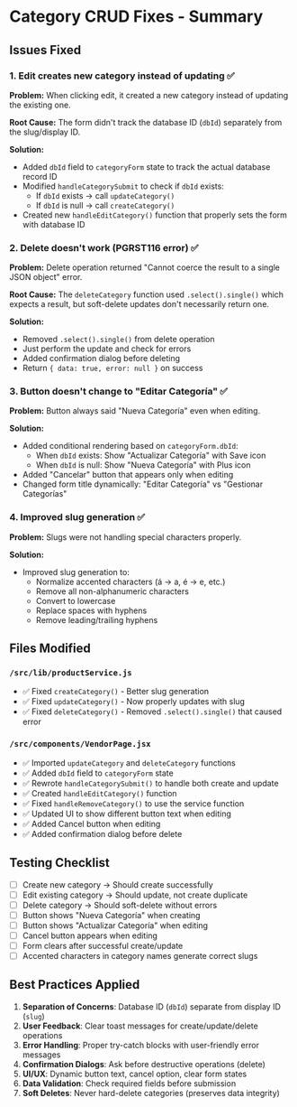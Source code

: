 # Category CRUD Fixes - Summary

## Issues Fixed

### 1. **Edit creates new category instead of updating** ✅
**Problem:** When clicking edit, it created a new category instead of updating the existing one.

**Root Cause:** The form didn't track the database ID (`dbId`) separately from the slug/display ID.

**Solution:**
- Added `dbId` field to `categoryForm` state to track the actual database record ID
- Modified `handleCategorySubmit` to check if `dbId` exists:
  - If `dbId` exists → call `updateCategory()`
  - If `dbId` is null → call `createCategory()`
- Created new `handleEditCategory()` function that properly sets the form with database ID

### 2. **Delete doesn't work (PGRST116 error)** ✅
**Problem:** Delete operation returned "Cannot coerce the result to a single JSON object" error.

**Root Cause:** The `deleteCategory` function used `.select().single()` which expects a result, but soft-delete updates don't necessarily return one.

**Solution:**
- Removed `.select().single()` from delete operation
- Just perform the update and check for errors
- Added confirmation dialog before deleting
- Return `{ data: true, error: null }` on success

### 3. **Button doesn't change to "Editar Categoría"** ✅
**Problem:** Button always said "Nueva Categoría" even when editing.

**Solution:**
- Added conditional rendering based on `categoryForm.dbId`:
  - When `dbId` exists: Show "Actualizar Categoría" with Save icon
  - When `dbId` is null: Show "Nueva Categoría" with Plus icon
- Added "Cancelar" button that appears only when editing
- Changed form title dynamically: "Editar Categoría" vs "Gestionar Categorías"

### 4. **Improved slug generation** ✅
**Problem:** Slugs were not handling special characters properly.

**Solution:**
- Improved slug generation to:
  - Normalize accented characters (á → a, é → e, etc.)
  - Remove all non-alphanumeric characters
  - Convert to lowercase
  - Replace spaces with hyphens
  - Remove leading/trailing hyphens

## Files Modified

### `/src/lib/productService.js`
- ✅ Fixed `createCategory()` - Better slug generation
- ✅ Fixed `updateCategory()` - Now properly updates with slug
- ✅ Fixed `deleteCategory()` - Removed `.select().single()` that caused error

### `/src/components/VendorPage.jsx`
- ✅ Imported `updateCategory` and `deleteCategory` functions
- ✅ Added `dbId` field to `categoryForm` state
- ✅ Rewrote `handleCategorySubmit()` to handle both create and update
- ✅ Created `handleEditCategory()` function
- ✅ Fixed `handleRemoveCategory()` to use the service function
- ✅ Updated UI to show different button text when editing
- ✅ Added Cancel button when editing
- ✅ Added confirmation dialog before delete

## Testing Checklist

- [ ] Create new category → Should create successfully
- [ ] Edit existing category → Should update, not create duplicate
- [ ] Delete category → Should soft-delete without errors
- [ ] Button shows "Nueva Categoría" when creating
- [ ] Button shows "Actualizar Categoría" when editing
- [ ] Cancel button appears when editing
- [ ] Form clears after successful create/update
- [ ] Accented characters in category names generate correct slugs

## Best Practices Applied

1. **Separation of Concerns**: Database ID (`dbId`) separate from display ID (`slug`)
2. **User Feedback**: Clear toast messages for create/update/delete operations
3. **Error Handling**: Proper try-catch blocks with user-friendly error messages
4. **Confirmation Dialogs**: Ask before destructive operations (delete)
5. **UI/UX**: Dynamic button text, cancel option, clear form states
6. **Data Validation**: Check required fields before submission
7. **Soft Deletes**: Never hard-delete categories (preserves data integrity)

